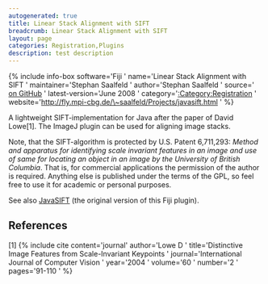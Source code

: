 ```yaml
---
autogenerated: true
title: Linear Stack Alignment with SIFT
breadcrumb: Linear Stack Alignment with SIFT
layout: page
categories: Registration,Plugins
description: test description
---
```


{% include info-box software='Fiji ' name='Linear Stack Alignment with SIFT ' maintainer='Stephan Saalfeld ' author='Stephan Saalfeld ' source=' [on GitHub](https://github.com/axtimwalde/mpicbg/blob/master/mpicbg_/src/main/java/SIFT_Align.java) ' latest-version='June 2008 ' category='[:Category:Registration](Category_Registration ) ' website='http://fly.mpi-cbg.de/\~saalfeld/Projects/javasift.html ' %}

A lightweight SIFT-implementation for Java after the paper of David Lowe[1]. The ImageJ plugin can be used for aligning image stacks.

Note, that the SIFT-algorithm is protected by U.S. Patent 6,711,293: *Method and apparatus for identifying scale invariant features in an image and use of same for locating an object in an image by the University of British Columbia*. That is, for commercial applications the permission of the author is required. Anything else is published under the terms of the GPL, so feel free to use it for academic or personal purposes.

See also [JavaSIFT](http://fly.mpi-cbg.de/~saalfeld/Projects/javasift.html) (the original version of this Fiji plugin).

References
----------

<references />

 

[1] {% include cite content='journal' author='Lowe D ' title='Distinctive Image Features from Scale-Invariant Keypoints ' journal='International Journal of Computer Vision ' year='2004 ' volume='60 ' number='2 ' pages='91-110 ' %}
